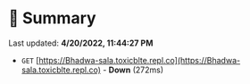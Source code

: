 # 📖 Summary
Last updated: **4/20/2022, 11:44:27 PM**

- `GET` [https://Bhadwa-sala.toxicblte.repl.co](https://Bhadwa-sala.toxicblte.repl.co) - **Down** (272ms)
